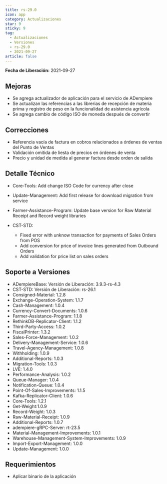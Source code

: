 ```yaml
---
title: rs-29.0
icon: app
category: Actualizaciones
star: 9
sticky: 9
tag:
  - Actualizaciones
  - Versiones
  - rs-29.0
  - 2021-09-27
article: false
---
```


**Fecha de Liberación:** 2021-09-27

## Mejoras

- Se agrega actualizador de aplicación para el servicio de ADempiere
- Se actualizan las referencias a las librerias de recepción de materia prima y registro de peso en la funcionalidad de asistencia agrícola
- Se agrega cambio de código ISO de moneda después de convertir

## Correcciones

- Referencia vacía de factura en cobros relacionados a órdenes de ventas del Punto de Ventas
- Validación omitida de liesta de precios en órdenes de venta
- Precio y unidad de medida al generar factura desde orden de salida

## Detalle Técnico

- Core-Tools: Add change ISO Code for currency after close
- Update-Management: Add first release for download migration from service
- Farmer-Assistance-Program: Update base version for Raw Material Receipt and Record weight libraries
- CST-STD: 
  
  - Fixed error with unknow transaction for payments of Sales Orders from POS
  - Add conversion for price of invoice lines generated from Outbound Orders
  - Add validation for price list on sales orders

## Soporte a Versiones

- ADempiereBase: Versión de Liberación: 3.9.3-rs-4.3
- CST-STD: Versión de Liberación: rs-26.1
- Consigned-Material: 1.2.8
- Exchange-Operation-System: 1.1.7
- Cash-Management: 1.0.4
- Currency-Convert-Documents: 1.0.6
- Farmer-Assistance-Program: 1.1.8
- RethinkDB-Replicator-Client: 1.1.2
- Third-Party-Access: 1.0.2
- FiscalPrinter: 1.3.2
- Sales-Force-Management: 1.0.2
- Delivery-Management-Service: 1.0.6
- Travel-Agency-Management: 1.0.8
- Withholding: 1.0.9
- Additional-Reports: 1.0.3
- Migration-Tools: 1.0.3
- LVE: 1.4.0
- Performance-Analysis: 1.0.2
- Queue-Manager: 1.0.4
- Notification-Queue: 1.0.4
- Point-Of-Sales-Improvements: 1.1.5
- Kafka-Replicator-Client: 1.0.6
- Core-Tools: 1.2.1
- Get-Weight:1.0.9
- Record-Weight: 1.0.3
- Raw-Material-Receipt: 1.0.9
- Additional-Reports: 1.0.7
- adempiere-gRPC-Server: rt-23.5
- Material-Management-Improvements: 1.0.1
- Warehouse-Management-System-Improvements: 1.0.9
- Import-Export-Management: 1.0.0
- Update-Management: 1.0.0

## Requerimientos

- Aplicar binario de la aplicación
